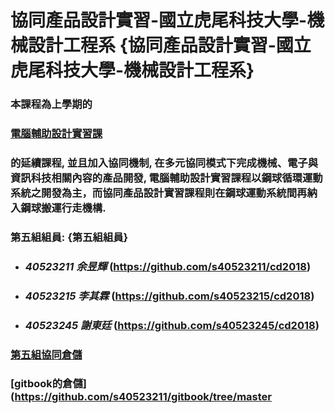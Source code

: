 # 協同產品設計實習-國立虎尾科技大學-機械設計工程系 {協同產品設計實習-國立虎尾科技大學-機械設計工程系}

### 本課程為上學期的

### [電腦輔助設計實習課](http://lab.kmol.info/2017fall)

### 的延續課程, 並且加入協同機制, 在多元協同模式下完成機械、電子與資訊科技相關內容的產品開發, 電腦輔助設計實習課程以鋼球循環運動系統之開發為主，而協同產品設計實習課程則在鋼球運動系統間再納入鋼球搬運行走機構.

### 第五組組員: {第五組組員}

* ### _40523211 余昱輝_ (https://github.com/s40523211/cd2018)
* ### _40523215 李其霖_ (https://github.com/s40523215/cd2018)
* ### _40523245 謝東廷_ (https://github.com/s40523245/cd2018)

### [第五組協同倉儲](https://github.com/s40523211/cd2018) 

### [gitbook的倉儲](https://github.com/s40523211/gitbook/tree/master
